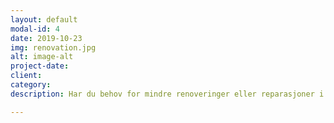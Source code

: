 ```yaml
---
layout: default
modal-id: 4
date: 2019-10-23
img: renovation.jpg
alt: image-alt
project-date: 
client: 
category: 
description: Har du behov for mindre renoveringer eller reparasjoner i huset?<br /> Vi er vaktmesteren du alltid har ønsket deg. Du senker skuldrene og slapper av mens vi ordner opp.

---
```

